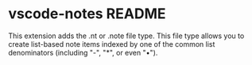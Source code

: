 # vscode-notes README

This extension adds the .nt or .note file type. This file type allows you to create list-based note items indexed by one of the common list denominators (including "-", "*", or even "•").